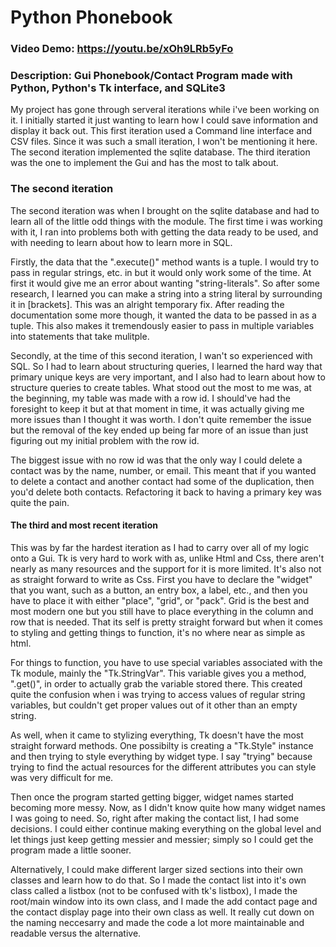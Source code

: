 # Python Phonebook
### Video Demo: <https://youtu.be/xOh9LRb5yFo>
### Description: Gui Phonebook/Contact Program made with Python, Python's Tk interface, and SQLite3

My project has gone through serveral iterations while i've been working on it. I initially started it just wanting
to learn how I could save information and display it back out. This first iteration used a Command line 
interface and CSV files. Since it was such a small iteration, I won't be mentioning it here. The second iteration
implemented the sqlite database. The third iteration was the one to implement the Gui and has the most to talk about.

### The second iteration

The second iteration was when I brought on the sqlite database and had to learn all of the little odd things
with the module. The first time i was working with it, I ran into problems both with getting the data 
ready to be used, and with needing to learn about how to learn more in SQL.

Firstly, the data that the ".execute()" method wants is a tuple. I would try to pass in regular strings, etc.
in but it would only work some of the time. At first it would give me an error about wanting "string-literals".
So after some research, I learned you can make a string into a string literal by surrounding it in \[brackets\].
This was an alright temporary fix. After reading the documentation some more though, it wanted the data to be 
passed in as a tuple. This also makes it tremendously easier to pass in multiple variables into statements that
take mulitple.

Secondly, at the time of this second iteration, I wan't so experienced with SQL. So I had to learn about structuring queries,
I learned the hard way that primary unique keys are very important, and I also had to learn about how to
structure queries to create tables. What stood out the most to me was, at the beginning, my table was made
with a row id. I should've had the foresight to keep it but at that moment in time, it was actually giving
me more issues than I thought it was worth. I don't quite remember the issue but the removal of the key
ended up being far more of an issue than just figuring out my initial problem with the row id.

The biggest issue with no row id was that the only way I could delete a contact was by the name, number,
or email. This meant that if you wanted to delete a contact and another contact had some of the duplication,
then you'd delete both contacts. Refactoring it back to having a primary key was quite the pain.

#### The third and most recent iteration

This was by far the hardest iteration as I had to carry over all of my logic onto a Gui. Tk is very hard
to work with as, unlike Html and Css, there aren't nearly as many resources and the support for it is more limited.
It's also not as straight forward to write as Css. First you have to declare the "widget" that you want,
such as a button, an entry box, a label, etc., and then you have to place it with either "place", "grid", 
or "pack". Grid is the best and most modern one but you still have to place everything in the column and row
that is needed. That its self is pretty straight forward but when it comes to styling and getting things to function,
it's no where near as simple as html. 

For things to function, you have to use special variables associated with the Tk module, mainly the 
"Tk.StringVar". This variable gives you a method, ".get()", in order to actually grab the variable stored there.
This created quite the confusion when i was trying to access values of regular string variables, but couldn't get
proper values out of it other than an empty string.

As well, when it came to stylizing everything, Tk doesn't have the most straight forward methods. One possibilty
is creating a "Tk.Style" instance and then trying to style everything by widget type. I say "trying" because 
trying to find the actual resources for the different attributes you can style was very difficult for me.

Then once the program started getting bigger, widget names started becoming more messy. Now, as I didn't
know quite how many widget names I was going to need. So, right after making the contact list, I had
some decisions. I could either continue making everything on the global level and let things just keep getting 
messier and messier; simply so I could get the program made a little sooner.

Alternatively, I could make different larger sized sections into their own classes and learn how to do that.
So I made the contact list into it's own class called a listbox (not to be confused with tk's listbox),
I made the root/main window into its own class, and I made the add contact page and the contact display page
into their own class as well. It really cut down on the naming neccesarry and made the code a lot more
maintainable and readable versus the alternative.